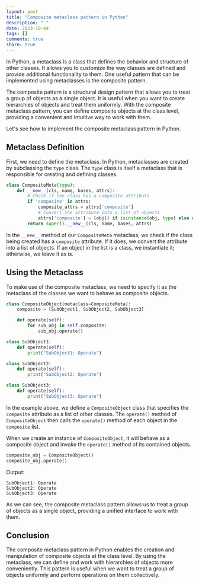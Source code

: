 ```yaml
---
layout: post
title: "Composite metaclass pattern in Python"
description: " "
date: 2023-10-04
tags: []
comments: true
share: true
---
```


In Python, a metaclass is a class that defines the behavior and structure of other classes. It allows you to customize the way classes are defined and provide additional functionality to them. One useful pattern that can be implemented using metaclasses is the composite pattern.

The composite pattern is a structural design pattern that allows you to treat a group of objects as a single object. It is useful when you want to create hierarchies of objects and treat them uniformly. With the composite metaclass pattern, you can define composite objects at the class level, providing a convenient and intuitive way to work with them.

Let's see how to implement the composite metaclass pattern in Python.

## Metaclass Definition

First, we need to define the metaclass. In Python, metaclasses are created by subclassing the `type` class. The `type` class is itself a metaclass that is responsible for creating and defining classes.

```python
class CompositeMeta(type):
    def __new__(cls, name, bases, attrs):
        # Check if the class has a composite attribute
        if 'composite' in attrs:
            composite_attrs = attrs['composite']
            # Convert the attribute into a list of objects
            attrs['composite'] = [obj() if isinstance(obj, type) else obj for obj in composite_attrs]
        return super().__new__(cls, name, bases, attrs)
```

In the `__new__` method of our `CompositeMeta` metaclass, we check if the class being created has a `composite` attribute. If it does, we convert the attribute into a list of objects. If an object in the list is a class, we instantiate it; otherwise, we leave it as is.

## Using the Metaclass

To make use of the composite metaclass, we need to specify it as the metaclass of the classes we want to behave as composite objects.

```python
class CompositeObject(metaclass=CompositeMeta):
    composite = [SubObject1, SubObject2, SubObject3]

    def operate(self):
        for sub_obj in self.composite:
            sub_obj.operate()

class SubObject1:
    def operate(self):
        print("SubObject1: Operate")

class SubObject2:
    def operate(self):
        print("SubObject2: Operate")

class SubObject3:
    def operate(self):
        print("SubObject3: Operate")
```

In the example above, we define a `CompositeObject` class that specifies the `composite` attribute as a list of other classes. The `operate()` method of `CompositeObject` then calls the `operate()` method of each object in the `composite` list.

When we create an instance of `CompositeObject`, it will behave as a composite object and invoke the `operate()` method of its contained objects.

```python
composite_obj = CompositeObject()
composite_obj.operate()
```

Output:
```
SubObject1: Operate
SubObject2: Operate
SubObject3: Operate
```

As we can see, the composite metaclass pattern allows us to treat a group of objects as a single object, providing a unified interface to work with them.

## Conclusion

The composite metaclass pattern in Python enables the creation and manipulation of composite objects at the class level. By using the metaclass, we can define and work with hierarchies of objects more conveniently. This pattern is useful when we want to treat a group of objects uniformly and perform operations on them collectively.